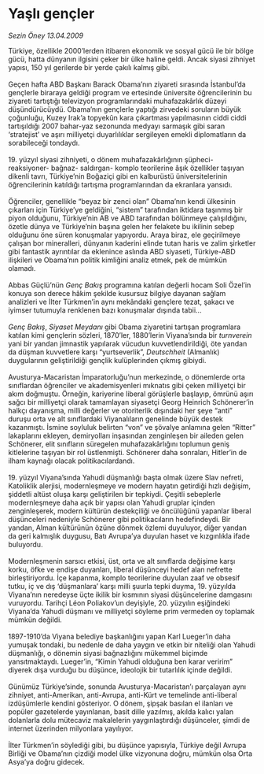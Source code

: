 # Yaşlı gençler

*Sezin Öney 13.04.2009*

<div class="taraf_structure_2col_1zq">
<div class="margen_n">



 <p>Türkiye, özellikle 2000’lerden itibaren ekonomik ve sosyal gücü ile bir bölge gücü, hatta dünyanın ilgisini çeker bir ülke haline geldi. Ancak siyasi zihniyet yapısı, 150 yıl gerilerde bir yerde çakılı kalmış gibi. <br/><br/>Geçen hafta ABD Başkanı Barack Obama’nın ziyareti sırasında İstanbul’da gençlerle biraraya geldiği program ve ertesinde üniversite öğrencilerinin bu ziyareti tartıştığı televizyon programlarındaki muhafazakârlık düzeyi düşündürücüydü. Obama’nın gençlerle yaptığı zirvedeki soruların büyük çoğunluğu, Kuzey Irak’a topyekûn kara çıkartması yapılmasının ciddi ciddi tartışıldığı 2007 bahar-yaz sezonunda medyayı sarmaşık gibi saran ‘stratejist’ ve aşırı milliyetçi duyarlılıklar sergileyen emekli diplomatların da sorabileceği tondaydı. <br/><br/>19. yüzyıl siyasi zihniyeti, o dönem muhafazakârlığının şüpheci- reaksiyoner- bağnaz- saldırgan- komplo teorilerine âşık özellikler taşıyan dikenli tavrı, Türkiye’nin Boğaziçi gibi en kalburüstü üniversitelerinin öğrencilerinin katıldığı tartışma programlarından da ekranlara yansıdı. <br/><br/>Öğrenciler, genellikle “beyaz bir zenci olan” Obama’nın kendi ülkesinin çıkarları için Türkiye’ye geldiğini, “sistem” tarafından iktidara taşınmış bir piyon olduğunu, Türkiye’nin AB ve ABD tarafından bölünmeye çalışıldığını, özetle dünya ve Türkiye’nin başına gelen her felakete bu ikilinin sebep olduğunu öne süren konuşmalar yapıyordu. Araya biraz, ele geçirilmeye çalışan bor mineralleri, dünyanın kaderini elinde tutan haris ve zalim şirketler gibi fantastik ayrıntılar da eklenince aslında ABD siyaseti, Türkiye-ABD ilişkileri ve Obama’nın politik kimliğini analiz etmek, pek de mümkün olamadı. <br/><br/>Abbas Güçlü’nün <i>Genç Bakış </i>programına katılan değerli hocam Soli Özel’in konuya son derece hâkim şekilde kusursuz bilgiye dayanan sağlam analizleri ve İlter Türkmen’in aynı mekândaki gençlere tezat, şakacı ve iyimser tutumuyla renklenen bazı konuşmalar dışında tabii... <i><br/><br/>Genç Bakış</i>, <i>Siyaset Meydanı</i> gibi Obama ziyaretini tartışan programlara katılan kimi gençlerin sözleri, 1870’ler, 1880’lerin Viyana’sında bir <i>turnverein</i> yani bir yandan jimnastik yapılarak vücudun kuvvetlendirildiği, öte yandan da düşman kuvvetlere karşı “yurtseverlik”, <i>Deutschheit </i>(Almanlık) duygularının geliştirildiği gençlik kulüplerinden çıkmış gibiydi. <br/><br/>Avusturya-Macaristan İmparatorluğu’nun merkezinde, o dönemlerde orta sınıflardan öğrenciler ve akademisyenleri mıknatıs gibi çeken milliyetçi bir akım doğmuştu. Örneğin, kariyerine liberal görüşlerle başlayıp, ömrünü aşırı sağcı bir milliyetçi olarak tamamlayan siyasetçi Georg Heinrich Schönerer’in halkçı dayanışma, milli değerler ve otoriterlik dışındaki her şeye “anti” duruşu orta ve alt sınıflardaki Viyanalıların genelinde büyük destek kazanmıştı. İsmine soyluluk belirten “von” ve şövalye anlamına gelen “Ritter” lakaplarını ekleyen, demiryolları inşasından zenginleşen bir aileden gelen Schönerer, elit sınıfların süregelen muhafazakârlığını toplumun geniş kitlelerine taşıyan bir rol üstlenmişti. Schönerer daha sonraları, Hitler’in de ilham kaynağı olacak politikacılardandı. <br/><br/>19. yüzyıl Viyana’sında Yahudi düşmanlığı başta olmak üzere Slav nefreti, Katoliklik alerjisi, modernleşmeye ve modern hayatın getirdiği hızlı değişim, şiddetli altüst oluşa karşı geliştirilen bir tepkiydi. Çeşitli sebeplerle modernleşmeye daha açık bir yapısı olan Yahudi gruplar içinden zenginleşerek, modern kültürün destekçiliği ve öncülüğünü yapanlar liberal düşünceleri nedeniyle Schönerer gibi politikacıların hedefindeydi. Bir yandan, Alman kültürünün özüne dönmek özlemi duyuluyor, diğer yandan da geri kalmışlık duygusu, Batı Avrupa’ya duyulan haset ve kızgınlıkla ifade buluyordu. <br/><br/>Modernleşmenin sarsıcı etkisi, üst, orta ve alt sınıflarda değişime karşı korku, öfke ve endişe duyanları, liberal düşünceyi hedef alan nefrette birleştiriyordu. İçe kapanma, komplo teorilerine duyulan zaaf ve obsesif tutku, iç ve dış ‘düşmanlara’ karşı milli şuurla tepki duyma, 19. yüzyılda Viyana’nın neredeyse üçte ikilik bir kısmının siyasi düşüncelerine damgasını vuruyordu. Tarihçi Léon Poliakov’un deyişiyle, 20. yüzyılın eşiğindeki Viyana’da Yahudi düşmanı ve milliyetçi söyleme prim vermeden oy toplamak mümkün değildi. <br/><br/>1897-1910’da Viyana belediye başkanlığını yapan Karl Lueger’in daha yumuşak tondaki, bu nedenle de daha yaygın ve etkin bir niteliği olan Yahudi düşmanlığı, o dönemin siyasi bağnazlığını mükemmel biçimde yansıtmaktaydı. Lueger’in, “Kimin Yahudi olduğuna ben karar veririm” diyerek dışa vurduğu bu düşünce, ideolojik bir tutarlılık içinde değildi. <br/><br/>Günümüz Türkiye’sinde, sonunda Avusturya-Macaristan’ı parçalayan aynı zihniyet, anti-Amerikan, anti-Avrupa, anti-Kürt ve temelinde anti-liberal izdüşümlerle kendini gösteriyor. O dönem, şipşak basılan el ilanları ve popüler gazetelerde yayınlanan, basit dille yazılmış, akılda kalıcı yalan dolanlarla dolu mütecaviz makalelerin yaygınlaştırdığı düşünceler, şimdi de internet üzerinden milyonlara yayılıyor. <br/><br/>İlter Türkmen’in söylediği gibi, bu düşünce yapısıyla, Türkiye değil Avrupa Birliği ve Obama’nın çizdiği model ülke vizyonuna doğru, mümkün olsa Orta Asya’ya doğru gidecek.</p>
<br/>
<br/>
<br/>



<br/>


<div id="taraf_not">
</div>

</div>


</div>
